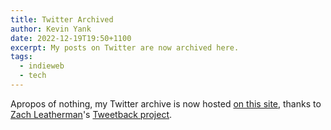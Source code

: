 ```yaml
---
title: Twitter Archived
author: Kevin Yank
date: 2022-12-19T19:50+1100
excerpt: My posts on Twitter are now archived here.
tags:
  - indieweb
  - tech
---
```


Apropos of nothing, my Twitter archive is now hosted [on this site](/twitter/), thanks to [Zach Leatherman](https://www.zachleat.com)'s [Tweetback project](https://github.com/tweetback/tweetback).
